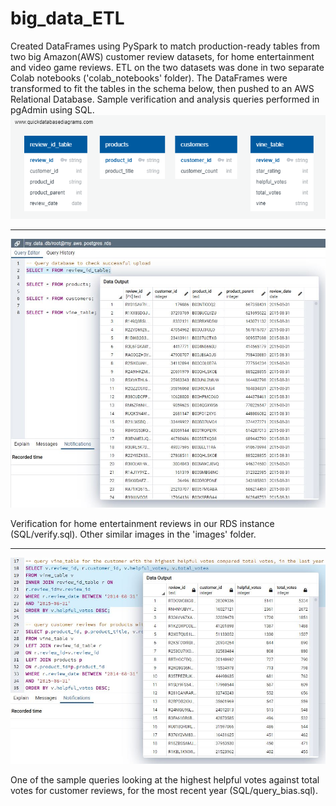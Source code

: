 # big_data_ETL
Created DataFrames using PySpark to match production-ready tables from two big Amazon(AWS) customer review datasets, for home entertainment and video game reviews.  ETL on the two datasets was done in two separate Colab notebooks ('colab_notebooks' folder).  The DataFrames were transformed to fit the tables in the schema below, then pushed to an AWS Relational Database.  Sample verification and analysis queries performed in pgAdmin using SQL.
<img src="https://github.com/stuhunter4/big_data_ETL/blob/main/images/schema_ERD.png" alt="erd">
<hr>
<img src="https://github.com/stuhunter4/big_data_ETL/blob/main/images/pgAdmin_review_id_table.JPG" alt="review">
<p>Verification for home entertainment reviews in our RDS instance (SQL/verify.sql).  Other similar images in the 'images' folder.</p>
<hr>
<img src="https://github.com/stuhunter4/big_data_ETL/blob/main/images/sql_helpful_v_total.JPG" alt="sql">
<p>One of the sample queries looking at the highest helpful votes against total votes for customer reviews, for the most recent year (SQL/query_bias.sql).</p>
